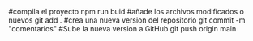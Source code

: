 #compila el proyecto
npm run buid
#añade los archivos modificados o nuevos
git add .
#crea una nueva version del repositorio
git commit -m "comentarios"
#Sube la nueva version a GitHub
git push origin main